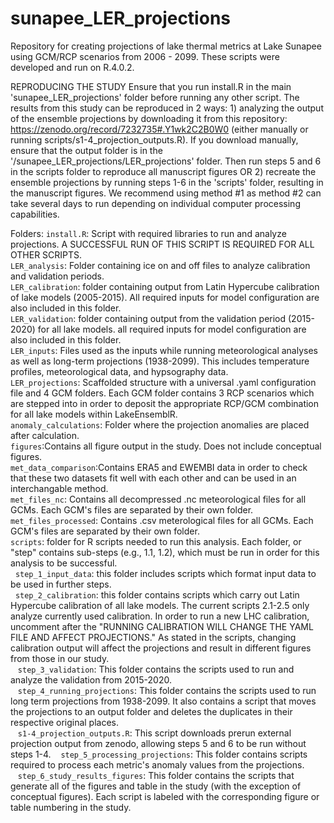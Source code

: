 # sunapee_LER_projections
Repository for creating projections of lake thermal metrics at Lake Sunapee using GCM/RCP scenarios from 2006 - 2099. These scripts were developed and run on R.4.0.2. 

REPRODUCING THE STUDY
Ensure that you run install.R in the main 'sunapee_LER_projections' folder before running any other script. The results from this study can be reproduced in 2 ways: 1) analyzing the output of the ensemble projections by downloading it from this repository: https://zenodo.org/record/7232735#.Y1wk2C2B0W0 (either manually or running scripts/s1-4_projection_outputs.R). If you download manually, ensure that the output folder is in the '/sunapee_LER_projections/LER_projections' folder. Then run steps 5 and 6 in the scripts folder to reproduce all manuscript figures OR 2) recreate the ensemble projections by running steps 1-6 in the 'scripts' folder, resulting in the manuscript figures. We recommend using method #1 as method #2 can take several days to run depending on individual computer processing capabilities.


Folders:
`install.R`\: Script with required libraries to run and analyze projections. A SUCCESSFUL RUN OF THIS SCRIPT IS REQUIRED
FOR ALL OTHER SCRIPTS.\
`LER_analysis`\: Folder containing ice on and off files to analyze calibration and validation periods.\
`LER_calibration`\: folder containing output from Latin Hypercube calibration of lake models (2005-2015). All required inputs for model configuration are also included in this folder.\
`LER_validation`\: folder containing output from  the validation period (2015-2020) for all lake models. all required inputs for model configuration are also included in this folder.\
`LER_inputs`\: Files used as the inputs while running meteorological analyses as well as long-term projections (1938-2099). 
This includes temperature profiles, meteorological data, and hypsography data.\
`LER_projections`\: Scaffolded structure with a universal .yaml configuration file and 4 GCM folders. 
Each GCM folder contains 3 RCP scenarios which are stepped into in order to deposit the appropriate RCP/GCM combination for 
all lake models within LakeEnsemblR.\
`anomaly_calculations`\: Folder where the projection anomalies are placed after calculation.\
`figures`\:Contains all figure output in the study. Does not include conceptual figures.\
`met_data_comparison`\:Contains ERA5 and EWEMBI data in order to check that these two datasets
fit well with each other and can be used in an interchangable method.\
`met_files_nc`\: Contains all decompressed .nc meteorological files for all GCMs. Each GCM's files
are separated by their own folder.\
`met_files_processed`\: Contains .csv meterological files for all GCMs. Each GCM's files are separated by their own
folder.\
`scripts`\: folder for R scripts needed to run this analysis. Each folder, or "step" contains
sub-steps (e.g., 1.1, 1.2), which must be run in order for this analysis to be successful.\
 &nbsp;&nbsp;`step_1_input_data`\: this folder includes scripts which format input data to be used in further steps.\
 &nbsp;&nbsp;`step_2_calibration`\: this folder contains scripts which carry out Latin Hypercube calibration of all lake models. The current scripts 2.1-2.5 only analyze currently used calibration. In order to run a new
 LHC calibration, uncomment after the "RUNNING CALIBRATION WILL CHANGE THE YAML FILE AND AFFECT PROJECTIONS."
 As stated in the scripts, changing calibration output will affect the projections and result in different figures
 from those in our study.\
 &nbsp;&nbsp; `step_3_validation`\: This folder contains the scripts used to run and analyze the validation from 2015-2020.\
 &nbsp;&nbsp; `step_4_running_projections`\: This folder contains the scripts used to run long term projections from 1938-2099. It also contains a script that moves the projections to an output folder and deletes the duplicates in their respective original places.\
 &nbsp;&nbsp; `s1-4_projection_outputs.R`\: This script downloads prerun external projection output from zenodo, 
 allowing steps 5 and 6 to be run without steps 1-4. 
 &nbsp;&nbsp; `step_5_processing_projections`\: This folder contains scripts required to process each metric's anomaly values from the projections. \
 &nbsp;&nbsp; `step_6_study_results_figures`\: This folder contains the scripts that generate all of the figures and table 
 in the study (with the exception of conceptual figures). Each script is labeled with the corresponding figure or table 
 numbering in the study. 

